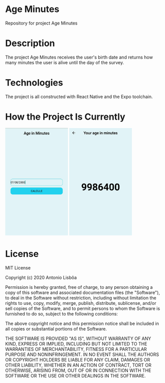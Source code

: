 # Age Minutes 
Repository for project Age Minutes

# Description
The project Age Minutes receives the user's birth date and returns how many minutes the user is alive until the day of the survey. 

# Technologies
The project is all constructed with React Native and the Expo toolchain.

# How the Project Is Currently
<p float='left'>
  <img src='project-prints/page-main.jpeg' width='200'>
  <img src='project-prints/page-outMinutes.jpeg' width='200'>
</p>

# License
MIT License

Copyright (c) 2020 Antonio Lisbôa

Permission is hereby granted, free of charge, to any person obtaining a copy
of this software and associated documentation files (the "Software"), to deal
in the Software without restriction, including without limitation the rights
to use, copy, modify, merge, publish, distribute, sublicense, and/or sell
copies of the Software, and to permit persons to whom the Software is
furnished to do so, subject to the following conditions:

The above copyright notice and this permission notice shall be included in all
copies or substantial portions of the Software.

THE SOFTWARE IS PROVIDED "AS IS", WITHOUT WARRANTY OF ANY KIND, EXPRESS OR
IMPLIED, INCLUDING BUT NOT LIMITED TO THE WARRANTIES OF MERCHANTABILITY,
FITNESS FOR A PARTICULAR PURPOSE AND NONINFRINGEMENT. IN NO EVENT SHALL THE
AUTHORS OR COPYRIGHT HOLDERS BE LIABLE FOR ANY CLAIM, DAMAGES OR OTHER
LIABILITY, WHETHER IN AN ACTION OF CONTRACT, TORT OR OTHERWISE, ARISING FROM,
OUT OF OR IN CONNECTION WITH THE SOFTWARE OR THE USE OR OTHER DEALINGS IN THE
SOFTWARE.